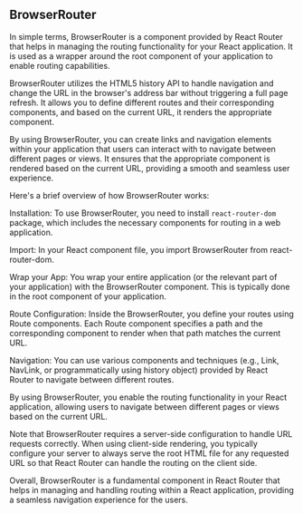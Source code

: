 ## BrowserRouter

In simple terms, BrowserRouter is a component provided by React Router that helps in managing the routing functionality for your React application. It is used as a wrapper around the root component of your application to enable routing capabilities.

BrowserRouter utilizes the HTML5 history API to handle navigation and change the URL in the browser's address bar without triggering a full page refresh. It allows you to define different routes and their corresponding components, and based on the current URL, it renders the appropriate component.

By using BrowserRouter, you can create links and navigation elements within your application that users can interact with to navigate between different pages or views. It ensures that the appropriate component is rendered based on the current URL, providing a smooth and seamless user experience.

Here's a brief overview of how BrowserRouter works:

Installation: To use BrowserRouter, you need to install `react-router-dom` package, which includes the necessary components for routing in a web application.

Import: In your React component file, you import BrowserRouter from react-router-dom.

Wrap your App: You wrap your entire application (or the relevant part of your application) with the BrowserRouter component. This is typically done in the root component of your application.

Route Configuration: Inside the BrowserRouter, you define your routes using Route components. Each Route component specifies a path and the corresponding component to render when that path matches the current URL.

Navigation: You can use various components and techniques (e.g., Link, NavLink, or programmatically using history object) provided by React Router to navigate between different routes.

By using BrowserRouter, you enable the routing functionality in your React application, allowing users to navigate between different pages or views based on the current URL.

Note that BrowserRouter requires a server-side configuration to handle URL requests correctly. When using client-side rendering, you typically configure your server to always serve the root HTML file for any requested URL so that React Router can handle the routing on the client side.

Overall, BrowserRouter is a fundamental component in React Router that helps in managing and handling routing within a React application, providing a seamless navigation experience for the users.
